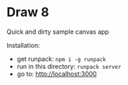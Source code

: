 # Draw 8

Quick and dirty sample canvas app

Installation:
 - get runpack: ```npm i -g runpack```
 - run in this directory: ```runpack server```
 - go to: [http://localhost:3000](http://localhost:3000)